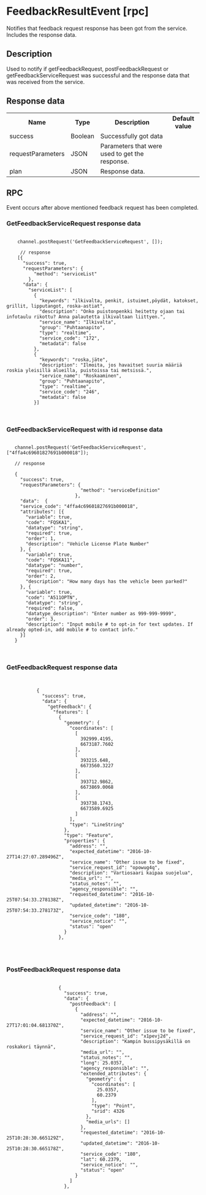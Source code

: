 # FeedbackResultEvent [rpc]

Notifies that feedback request response has been got from the service. Includes the response data.

## Description

Used to notify if getFeedbackRequest, postFeedbackRequest or getFeedbackServiceRequest was successful and the response data that was received from the service.

## Response data

<table class="table">
<tr>
  <th> Name</th><th> Type</th><th> Description</th><th> Default value</th>
</tr>
<tr>
  <td>success</td><td> Boolean</td><td>Successfully got data</td><td> </td>
</tr>
<tr>
  <td>requestParameters</td><td> JSON</td><td>Parameters that were used to get the response.</td><td> </td>
</tr>
<tr>
  <td>plan</td><td> JSON</td><td>Response data.</td><td> </td>
</tr>
</table>

## RPC

Event occurs after above mentioned feedback request has been completed.

### GetFeedbackServiceRequest response data

<pre class="event-code-block">
<code>
    channel.postRequest('GetFeedbackServiceRequest', []);

     // response
    [{
      "success": true,
      "requestParameters": {
          "method": "serviceList"
        },
      "data": {
        "serviceList": [
          {
            "keywords": "ilkivalta, penkit, istuimet,pöydät, katokset, grillit, lipputangot, roska-astiat",
            "description": "Onko puistonpenkki heitetty ojaan tai infotaulu rikottu? Anna palautetta ilkivaltaan liittyen.",
            "service_name": "Ilkivalta",
            "group": "Puhtaanapito",
            "type": "realtime",
            "service_code": "172",
            "metadata": false
          },
          {
            "keywords": "roska,jäte",
            "description": "Ilmoita, jos havaitset suuria määriä roskia yleisillä alueilla, puistoissa tai metsissä.",
            "service_name": "Roskaaminen",
            "group": "Puhtaanapito",
            "type": "realtime",
            "service_code": "246",
            "metadata": false
          }]

</code>
</pre>

### GetFeedbackServiceRequest with id response data

<pre class="event-code-block">
<code>
   channel.postRequest('GetFeedbackServiceRequest', ["4ffa4c69601827691b000018"]);

   // response

   {
     "success": true,
     "requestParameters": {
                           "method": "serviceDefinition"
                         },
     "data":  {
     "service_code": "4ffa4c69601827691b000018",
     "attributes": [{
       "variable": true,
       "code": "FQSKA1",
       "datatype": "string",
       "required": true,
       "order": 1,
       "description": "Vehicle License Plate Number"
     }, {
       "variable": true,
       "code": "FQSKA11",
       "datatype": "number",
       "required": true,
       "order": 2,
       "description": "How many days has the vehicle been parked?"
     }, {
       "variable": true,
       "code": "A511OPTN",
       "datatype": "string",
       "required": false,
       "datatype_description": "Enter number as 999-999-9999",
       "order": 3,
       "description": "Input mobile # to opt-in for text updates. If already opted-in, add mobile # to contact info."
     }]
   }

</code>
</pre>
### GetFeedbackRequest response data

<pre class="event-code-block">
<code>

           {
             "success": true,
             "data": {
               "getFeedback": {
                 "features": [
                   {
                     "geometry": {
                       "coordinates": [
                         [
                           392999.4195,
                           6673187.7602
                         ],
                         [
                           393215.648,
                           6673560.3227
                         ],
                         [
                           393712.9862,
                           6673869.0068
                         ],
                         [
                           393738.1743,
                           6673589.6925
                         ]
                       ],
                       "type": "LineString"
                     },
                     "type": "Feature",
                     "properties": {
                       "address": "",
                       "expected_datetime": "2016-10-27T14:27:07.289496Z",
                       "service_name": "Other issue to be fixed",
                       "service_request_id": "opowug4q",
                       "description": "Vartiosaari kaipaa suojelua",
                       "media_url": "",
                       "status_notes": "",
                       "agency_responsible": "",
                       "requested_datetime": "2016-10-25T07:54:33.278138Z",
                       "updated_datetime": "2016-10-25T07:54:33.278173Z",
                       "service_code": "180",
                       "service_notice": "",
                       "status": "open"
                     }
                   },


</code>
</pre>

### PostFeedbackRequest response data

<pre class="event-code-block">
<code>
                   {
                     "success": true,
                     "data": {
                       "postFeedback": [
                         {
                           "address": "",
                           "expected_datetime": "2016-10-27T17:01:04.681370Z",
                           "service_name": "Other issue to be fixed",
                           "service_request_id": "x1pevj2d",
                           "description": "Kampin bussipysäkillä on roskakori täynnä",
                           "media_url": "",
                           "status_notes": "",
                           "long": 25.0357,
                           "agency_responsible": "",
                           "extended_attributes": {
                             "geometry": {
                               "coordinates": [
                                 25.0357,
                                 60.2379
                               ],
                               "type": "Point",
                               "srid": 4326
                             },
                             "media_urls": []
                           },
                           "requested_datetime": "2016-10-25T10:28:30.665129Z",
                           "updated_datetime": "2016-10-25T10:28:30.665178Z",
                           "service_code": "180",
                           "lat": 60.2379,
                           "service_notice": "",
                           "status": "open"
                         }
                       ]
                     },


</code>
</pre>
